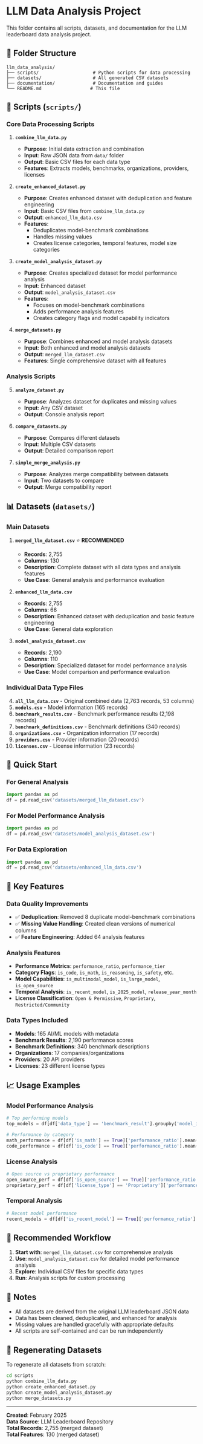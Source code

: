 # LLM Data Analysis Project

This folder contains all scripts, datasets, and documentation for the LLM leaderboard data analysis project.

## 📁 Folder Structure

```
llm_data_analysis/
├── scripts/                    # Python scripts for data processing
├── datasets/                   # All generated CSV datasets
├── documentation/              # Documentation and guides
└── README.md                  # This file
```

## 🐍 Scripts (`scripts/`)

### Core Data Processing Scripts

1. **`combine_llm_data.py`**
   - **Purpose**: Initial data extraction and combination
   - **Input**: Raw JSON data from `data/` folder
   - **Output**: Basic CSV files for each data type
   - **Features**: Extracts models, benchmarks, organizations, providers, licenses

2. **`create_enhanced_dataset.py`**
   - **Purpose**: Creates enhanced dataset with deduplication and feature engineering
   - **Input**: Basic CSV files from `combine_llm_data.py`
   - **Output**: `enhanced_llm_data.csv`
   - **Features**: 
     - Deduplicates model-benchmark combinations
     - Handles missing values
     - Creates license categories, temporal features, model size categories

3. **`create_model_analysis_dataset.py`**
   - **Purpose**: Creates specialized dataset for model performance analysis
   - **Input**: Enhanced dataset
   - **Output**: `model_analysis_dataset.csv`
   - **Features**:
     - Focuses on model-benchmark combinations
     - Adds performance analysis features
     - Creates category flags and model capability indicators

4. **`merge_datasets.py`**
   - **Purpose**: Combines enhanced and model analysis datasets
   - **Input**: Both enhanced and model analysis datasets
   - **Output**: `merged_llm_dataset.csv`
   - **Features**: Single comprehensive dataset with all features

### Analysis Scripts

5. **`analyze_dataset.py`**
   - **Purpose**: Analyzes dataset for duplicates and missing values
   - **Input**: Any CSV dataset
   - **Output**: Console analysis report

6. **`compare_datasets.py`**
   - **Purpose**: Compares different datasets
   - **Input**: Multiple CSV datasets
   - **Output**: Detailed comparison report

7. **`simple_merge_analysis.py`**
   - **Purpose**: Analyzes merge compatibility between datasets
   - **Input**: Two datasets to compare
   - **Output**: Merge compatibility report

## 📊 Datasets (`datasets/`)

### Main Datasets

1. **`merged_llm_dataset.csv`** ⭐ **RECOMMENDED**
   - **Records**: 2,755
   - **Columns**: 130
   - **Description**: Complete dataset with all data types and analysis features
   - **Use Case**: General analysis and performance evaluation

2. **`enhanced_llm_data.csv`**
   - **Records**: 2,755
   - **Columns**: 66
   - **Description**: Enhanced dataset with deduplication and basic feature engineering
   - **Use Case**: General data exploration

3. **`model_analysis_dataset.csv`**
   - **Records**: 2,190
   - **Columns**: 110
   - **Description**: Specialized dataset for model performance analysis
   - **Use Case**: Model comparison and performance evaluation

### Individual Data Type Files

4. **`all_llm_data.csv`** - Original combined data (2,763 records, 53 columns)
5. **`models.csv`** - Model information (165 records)
6. **`benchmark_results.csv`** - Benchmark performance results (2,198 records)
7. **`benchmark_definitions.csv`** - Benchmark definitions (340 records)
8. **`organizations.csv`** - Organization information (17 records)
9. **`providers.csv`** - Provider information (20 records)
10. **`licenses.csv`** - License information (23 records)

## 🚀 Quick Start

### For General Analysis
```python
import pandas as pd
df = pd.read_csv('datasets/merged_llm_dataset.csv')
```

### For Model Performance Analysis
```python
import pandas as pd
df = pd.read_csv('datasets/model_analysis_dataset.csv')
```

### For Data Exploration
```python
import pandas as pd
df = pd.read_csv('datasets/enhanced_llm_data.csv')
```

## 🔧 Key Features

### Data Quality Improvements
- ✅ **Deduplication**: Removed 8 duplicate model-benchmark combinations
- ✅ **Missing Value Handling**: Created clean versions of numerical columns
- ✅ **Feature Engineering**: Added 64 analysis features

### Analysis Features
- **Performance Metrics**: `performance_ratio`, `performance_tier`
- **Category Flags**: `is_code`, `is_math`, `is_reasoning`, `is_safety`, etc.
- **Model Capabilities**: `is_multimodal_model`, `is_large_model`, `is_open_source`
- **Temporal Analysis**: `is_recent_model`, `is_2025_model`, `release_year_month`
- **License Classification**: `Open & Permissive`, `Proprietary`, `Restricted/Community`

### Data Types Included
- **Models**: 165 AI/ML models with metadata
- **Benchmark Results**: 2,190 performance scores
- **Benchmark Definitions**: 340 benchmark descriptions
- **Organizations**: 17 companies/organizations
- **Providers**: 20 API providers
- **Licenses**: 23 different license types

## 📈 Usage Examples

### Model Performance Analysis
```python
# Top performing models
top_models = df[df['data_type'] == 'benchmark_result'].groupby('model_id')['performance_ratio'].mean().sort_values(ascending=False)

# Performance by category
math_performance = df[df['is_math'] == True]['performance_ratio'].mean()
code_performance = df[df['is_code'] == True]['performance_ratio'].mean()
```

### License Analysis
```python
# Open source vs proprietary performance
open_source_perf = df[df['is_open_source'] == True]['performance_ratio'].mean()
proprietary_perf = df[df['license_type'] == 'Proprietary']['performance_ratio'].mean()
```

### Temporal Analysis
```python
# Recent model performance
recent_models = df[df['is_recent_model'] == True]['performance_ratio'].mean()
```

## 🎯 Recommended Workflow

1. **Start with**: `merged_llm_dataset.csv` for comprehensive analysis
2. **Use**: `model_analysis_dataset.csv` for detailed model performance analysis
3. **Explore**: Individual CSV files for specific data types
4. **Run**: Analysis scripts for custom processing

## 📝 Notes

- All datasets are derived from the original LLM leaderboard JSON data
- Data has been cleaned, deduplicated, and enhanced for analysis
- Missing values are handled gracefully with appropriate defaults
- All scripts are self-contained and can be run independently

## 🔄 Regenerating Datasets

To regenerate all datasets from scratch:
```bash
cd scripts
python combine_llm_data.py
python create_enhanced_dataset.py
python create_model_analysis_dataset.py
python merge_datasets.py
```

---

**Created**: February 2025  
**Data Source**: LLM Leaderboard Repository  
**Total Records**: 2,755 (merged dataset)  
**Total Features**: 130 (merged dataset)
